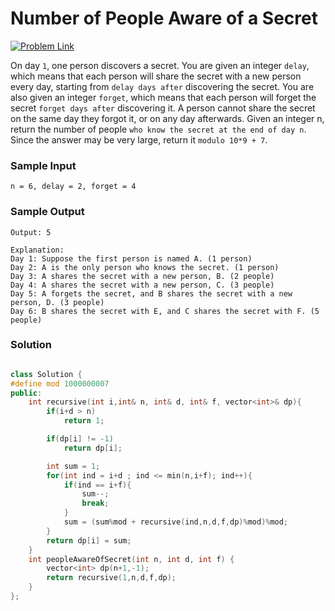 # Number of People Aware of a Secret

[![Problem Link](https://img.shields.io/badge/-LeetCode-FFA116?style=for-the-badge&logo=LeetCode&logoColor=black)](https://leetcode.com/problems/number-of-people-aware-of-a-secret/description/)

On day `1`, one person discovers a secret.
You are given an integer `delay`, which means that each person will share the secret with a new person every day, 
starting from `delay days after` discovering the secret. You are also given an integer `forget`, which means that each person will forget 
the secret `forget days after` discovering it. A person cannot share the secret on the same day they forgot it, or on any day afterwards.
Given an integer n, return the number of people `who know the secret at the end of day n`. Since the answer may be very large, 
return it `modulo 10*9 + 7`.

### Sample Input
```
n = 6, delay = 2, forget = 4
```
### Sample Output
```
Output: 5

Explanation:
Day 1: Suppose the first person is named A. (1 person)
Day 2: A is the only person who knows the secret. (1 person)
Day 3: A shares the secret with a new person, B. (2 people)
Day 4: A shares the secret with a new person, C. (3 people)
Day 5: A forgets the secret, and B shares the secret with a new person, D. (3 people)
Day 6: B shares the secret with E, and C shares the secret with F. (5 people)
```

### Solution
```cpp

class Solution {
#define mod 1000000007
public:
    int recursive(int i,int& n, int& d, int& f, vector<int>& dp){
        if(i+d > n)
            return 1;

        if(dp[i] != -1)
            return dp[i];

        int sum = 1;
        for(int ind = i+d ; ind <= min(n,i+f); ind++){
            if(ind == i+f){
                sum--;
                break;
            }
            sum = (sum%mod + recursive(ind,n,d,f,dp)%mod)%mod;
        }
        return dp[i] = sum;
    }
    int peopleAwareOfSecret(int n, int d, int f) {
        vector<int> dp(n+1,-1);
        return recursive(1,n,d,f,dp);
    }
};

```
